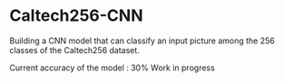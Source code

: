 # Caltech256-CNN
Building a CNN model that can classify an input picture among the 256 classes of the Caltech256 dataset.

Current accuracy of the model : 30%
Work in progress
